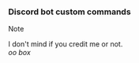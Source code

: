 <h3> Discord bot custom commands </h3>

> [!note]
> I don't mind if you credit me or not.<br/>
> <i>oo box</i>
